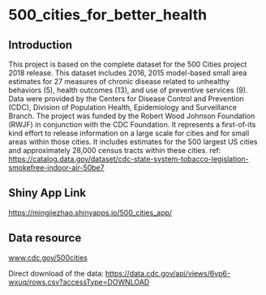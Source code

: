 # 500_cities_for_better_health
## Introduction
This project is based on the complete dataset for the 500 Cities project 2018 release. This dataset includes 2016, 2015 model-based small area estimates for 27 measures of chronic disease related to unhealthy behaviors (5), health outcomes (13), and use of preventive services (9). Data were provided by the Centers for Disease Control and Prevention (CDC), Division of Population Health, Epidemiology and Surveillance Branch. The project was funded by the Robert Wood Johnson Foundation (RWJF) in conjunction with the CDC Foundation. It represents a first-of-its kind effort to release information on a large scale for cities and for small areas within those cities. It includes estimates for the 500 largest US cities and approximately 28,000 census tracts within these cities. 
ref: https://catalog.data.gov/dataset/cdc-state-system-tobacco-legislation-smokefree-indoor-air-50be7

## Shiny App Link
https://mingjiezhao.shinyapps.io/500_cities_app/

## Data resource
www.cdc.gov/500cities

Direct download of the data: https://data.cdc.gov/api/views/6vp6-wxuq/rows.csv?accessType=DOWNLOAD
